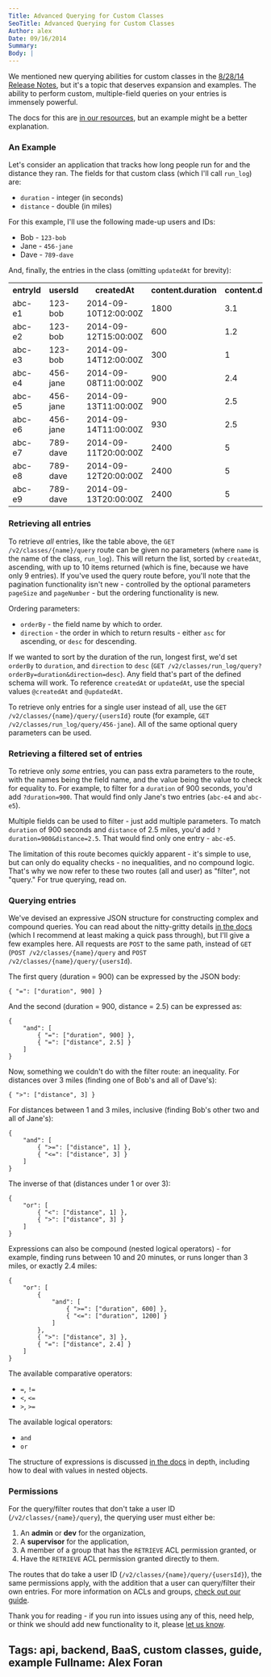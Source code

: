 ```yaml
---
Title: Advanced Querying for Custom Classes
SeoTitle: Advanced Querying for Custom Classes
Author: alex
Date: 09/16/2014
Summary: 
Body: |
---
```

We mentioned new querying abilities for custom classes in the [8/28/14 Release Notes](https://catalyze.io/blog/8-28-14-release-notes/), but it's a topic that deserves expansion and examples. The ability to perform custom, multiple-field queries on your entries is immensely powerful.

The docs for this are [in our resources](https://resources.catalyze.io/#custom-classes), but an example might be a better explanation.

### An Example
Let's consider an application that tracks how long people run for and the distance they ran. The fields for that custom class (which I'll call `run_log`) are:

* `duration` - integer (in seconds)
* `distance` - double (in miles)

For this example, I'll use the following made-up users and IDs:

* Bob - `123-bob`
* Jane - `456-jane`
* Dave - `789-dave`

And, finally, the entries in the class (omitting `updatedAt` for brevity):

<table>
    <tr>
        <th><b>entryId</b></th>
        <th><b>usersId</b></th>
        <th><b>createdAt</b></th>
        <th><b>content.duration</b></th>
        <th><b>content.distance</b></th>
    </tr>
    <tr>
        <td>abc-e1</td>
        <td>123-bob</td>
        <td>2014-09-10T12:00:00Z</td>
        <td>1800</td>
        <td>3.1</td>
    </tr>
    <tr>
        <td>abc-e2</td>
        <td>123-bob</td>
        <td>2014-09-12T15:00:00Z</td>
        <td>600</td>
        <td>1.2</td>
    </tr>
    <tr>
        <td>abc-e3</td>
        <td>123-bob</td>
        <td>2014-09-14T12:00:00Z</td>
        <td>300</td>
        <td>1</td>
    </tr>
    <tr>
        <td>abc-e4</td>
        <td>456-jane</td>
        <td>2014-09-08T11:00:00Z</td>
        <td>900</td>
        <td>2.4</td>
    </tr>
    <tr>
        <td>abc-e5</td>
        <td>456-jane</td>
        <td>2014-09-13T11:00:00Z</td>
        <td>900</td>
        <td>2.5</td>
    </tr>
    <tr>
        <td>abc-e6</td>
        <td>456-jane</td>
        <td>2014-09-14T11:00:00Z</td>
        <td>930</td>
        <td>2.5</td>
    </tr>
    <tr>
        <td>abc-e7</td>
        <td>789-dave</td>
        <td>2014-09-11T20:00:00Z</td>
        <td>2400</td>
        <td>5</td>
    </tr>
    <tr>
        <td>abc-e8</td>
        <td>789-dave</td>
        <td>2014-09-12T20:00:00Z</td>
        <td>2400</td>
        <td>5</td>
    </tr>
    <tr>
        <td>abc-e9</td>
        <td>789-dave</td>
        <td>2014-09-13T20:00:00Z</td>
        <td>2400</td>
        <td>5</td>
    </tr>
</table>

### Retrieving all entries

To retrieve _all_ entries, like the table above, the `GET /v2/classes/{name}/query` route can be given no parameters (where `name` is the name of the class, `run_log`). This will return the list, sorted by `createdAt`, ascending, with up to 10 items returned (which is fine, because we have only 9 entries). If you've used the query route before, you'll note that the pagination functionality isn't new - controlled by the optional parameters `pageSize` and `pageNumber` - but the ordering functionality is new.

Ordering parameters:

* `orderBy` - the field name by which to order.
* `direction` - the order in which to return results - either `asc` for ascending, or `desc` for descending.

If we wanted to sort by the duration of the run, longest first, we'd set `orderBy`
to `duration`, and `direction` to `desc` (`GET /v2/classes/run_log/query?orderBy=duration&direction=desc`). Any field that's part of the defined schema will work. To reference `createdAt` or `updatedAt`, use the special values `@createdAt` and `@updatedAt`.

To retrieve only entries for a single user instead of all, use the `GET /v2/classes/{name}/query/{usersId}` route (for example, `GET /v2/classes/run_log/query/456-jane`). All of the same optional query parameters can be used.

### Retrieving a filtered set of entries

To retrieve only _some_ entries, you can pass extra parameters to the route, with the names being the field name, and the value being the value to check for equality to. For example, to filter for a `duration` of 900 seconds, you'd add `?duration=900`. That would find only Jane's two entries (`abc-e4` and `abc-e5`).

Multiple fields can be used to filter - just add multiple parameters. To match `duration` of 900 seconds and `distance` of 2.5 miles, you'd add `?duration=900&distance=2.5`. That would find only one entry - `abc-e5`.

The limitation of this route becomes quickly apparent - it's simple to use, but can only do equality checks - no inequalities, and no compound logic. That's why we now refer to these two routes (all and user) as "filter", not "query." For true querying, read on.

### Querying entries

We've devised an expressive JSON structure for constructing complex and compound queries. You can read about the nitty-gritty details [in the docs](https://resources.catalyze.io/#custom-classes) (which I recommend at least making a quick pass through), but I'll give a few examples here. All requests are `POST` to the same path, instead of `GET` (`POST /v2/classes/{name}/query` and `POST /v2/classes/{name}/query/{usersId`).

The first query (duration = 900) can be expressed by the JSON body:

```
{ "=": ["duration", 900] }
```

And the second (duration = 900, distance = 2.5) can be expressed as:

```
{
    "and": [
        { "=": ["duration", 900] }, 
        { "=": ["distance", 2.5] }
    ]
}
```

Now, something we couldn't do with the filter route: an inequality. For distances over 3 miles (finding one of Bob's and all of Dave's):

```
{ ">": ["distance", 3] }
```

For distances between 1 and 3 miles, inclusive (finding Bob's other two and all of Jane's):

```
{
    "and": [
        { ">=": ["distance", 1] }, 
        { "<=": ["distance", 3] }
    ]
}
```

The inverse of that (distances under 1 or over 3):

```
{
    "or": [
        { "<": ["distance", 1] }, 
        { ">": ["distance", 3] }
    ]
}
```

Expressions can also be compound (nested logical operators) - for example, finding runs between 10 and 20 minutes, or runs longer than 3 miles, or exactly 2.4 miles:

```
{
    "or": [
        {
            "and": [
                { ">=": ["duration", 600] }, 
                { "<=": ["duration", 1200] }
            ]
        }, 
        { ">": ["distance", 3] }, 
        { "=": ["distance", 2.4] }
    ]
}
```

The available comparative operators:

* `=`, `!=`
* `<`, `<=`
* `>`, `>=`

The available logical operators:

* `and`
* `or`

The structure of expressions is discussed [in the docs](https://resources.catalyze.io/#query-class-entries) in depth, including how to deal with values in nested objects.

### Permissions

For the query/filter routes that don't take a user ID (`/v2/classes/{name}/query`), the querying user must either be:

1. An **admin** or **dev** for the organization, 
2. A **supervisor** for the application, 
3. A member of a group that has the `RETRIEVE` ACL permission granted, or
4. Have the `RETRIEVE` ACL permission granted directly to them.

The routes that do take a user ID (`/v2/classes/{name}/query/{usersId}`), the same permissions apply, with the addition that a user can query/filter their own entries. For more information on ACLs and groups, [check out our guide](https://docs.catalyze.io/guides/api/latest/permissions_and_acls/acls_for_custom_classes_and_files.html).

Thank you for reading - if you run into issues using any of this, need help, or think we should add new functionality to it, please [let us know](mailto:support@catalyze.io).

Tags: api, backend, BaaS, custom classes, guide, example
Fullname: Alex Foran
---
